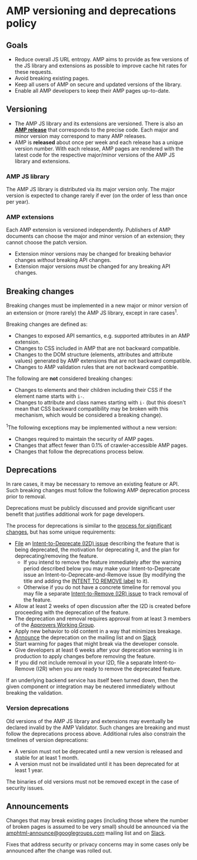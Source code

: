 # AMP versioning and deprecations policy

## Goals

-   Reduce overall JS URL entropy. AMP aims to provide as few versions of the JS library and extensions as possible to improve cache hit rates for these requests.
-   Avoid breaking existing pages.
-   Keep all users of AMP on secure and updated versions of the library.
-   Enable all AMP developers to keep their AMP pages up-to-date.

## Versioning

-   The AMP JS library and its extensions are versioned. There is also an **[AMP release](https://github.com/ampproject/amphtml/releases/)** that corresponds to the precise code. Each major and minor version may correspond to many AMP releases.
-   AMP is **released** about once per week and each release has a unique version number. With each release, AMP pages are rendered with the latest code for the respective major/minor versions of the AMP JS library and extensions.

### AMP JS library

The AMP JS library is distributed via its major version only. The major version is expected to change rarely if ever (on the order of less than once per year).

### AMP extensions

Each AMP extension is versioned independently. Publishers of AMP documents can choose the major and minor version of an extension; they cannot choose the patch version.

-   Extension minor versions may be changed for breaking behavior changes _without_ breaking API changes.
-   Extension major versions _must_ be changed for any breaking API changes.

## Breaking changes

Breaking changes must be implemented in a new major or minor version of an extension or (more rarely) the AMP JS library, except in rare cases<sup>1</sup>.

Breaking changes are defined as:

-   Changes to exposed API semantics, e.g. supported attributes in an AMP extension.
-   Changes to CSS included in AMP that are not backward compatible.
-   Changes to the DOM structure (elements, attributes and attribute values) generated by AMP extensions that are not backward compatible.
-   Changes to AMP validation rules that are not backward compatible.

The following are **not** considered breaking changes:

-   Changes to elements and their children including their CSS if the element name starts with `i-`.
-   Changes to attribute and class names starting with `i-` (but this doesn't mean that CSS backward compatibility may be broken with this mechanism, which would be considered a breaking change).

<sup>1</sup>The following exceptions may be implemented without a new version:

-   Changes required to maintain the security of AMP pages.
-   Changes that affect fewer than 0.1% of crawler-accessible AMP pages.
-   Changes that follow the deprecations process below.

## Deprecations

In rare cases, it may be necessary to remove an existing feature or API. Such breaking changes must follow the following AMP deprecation process prior to removal.

Deprecations must be publicly discussed and provide significant user benefit that justifies additional work for page developers.

The process for deprecations is similar to the [process for significant changes](https://github.com/ampproject/amphtml/blob/main/contributing/contributing-code.md#process-for-significant-changes), but has some unique requirements:

-   [File](https://github.com/ampproject/amphtml/issues/new/choose) an [Intent-to-Deprecate (I2D) issue](https://github.com/ampproject/amphtml/labels/INTENT%20TO%20DEPRECATE) describing the feature that is being deprecated, the motivation for deprecating it, and the plan for deprecating/removing the feature.
    -   If you intend to remove the feature immediately after the warning period described below you may make your Intent-to-Deprecate issue an Intent-to-Deprecate-and-Remove issue (by modifying the title and adding the [INTENT TO REMOVE label](https://github.com/ampproject/amphtml/labels/INTENT%20TO%20REMOVE) to it).
    -   Otherwise if you do not have a concrete timeline for removal you may file a separate [Intent-to-Remove (I2R) issue](https://github.com/ampproject/amphtml/labels/INTENT%20TO%20REMOVE) to track removal of the feature.
-   Allow at least 2 weeks of open discussion after the I2D is created before proceeding with the deprecation of the feature.
-   The deprecation and removal requires approval from at least 3 members of the [Approvers Working Group](https://github.com/ampproject/wg-approvers).
-   Apply new behavior to old content in a way that minimizes breakage.
-   [Announce](#announcements) the deprecation on the mailing list and on [Slack](https://amphtml.slack.com)
-   Start warning for pages that might break via the developer console.
-   Give developers at least 6 weeks after your deprecation warning is in production to apply changes before removing the feature.
-   If you did not include removal in your I2D, file a separate Intent-to-Remove (I2R) when you are ready to remove the deprecated feature.

If an underlying backend service has itself been turned down, then the given component or integration may be neutered immediately without breaking the validation.

### Version deprecations

Old versions of the AMP JS library and extensions may eventually be declared invalid by the AMP Validator. Such changes are breaking and must follow the deprecations process above. Additional rules also constrain the timelines of version deprecations:

-   A version must not be deprecated until a new version is released and stable for at least 1 month.
-   A version must not be invalidated until it has been deprecated for at least 1 year.

The binaries of old versions must not be removed except in the case of security issues.

## Announcements

Changes that may break existing pages (including those where the number of broken pages is assumed to be very small) should be announced via the [amphtml-announce@googlegroups.com](https://groups.google.com/forum/#!forum/amphtml-announce) mailing list and on [Slack](https://amphtml.slack.com).

Fixes that address security or privacy concerns may in some cases only be announced after the change was rolled out.
